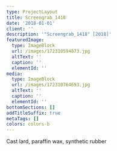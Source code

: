 ```yaml
---
type: ProjectLayout
title: Screengrab_1418
date: '2018-01-01'
client: ''
description: '"Screengrab_1418" [2018]'
featuredImage:
  type: ImageBlock
  url: /images/172310594873.jpg
  altText: ''
  caption: ''
  elementId: ''
media:
  type: ImageBlock
  url: /images/172310764693.jpg
  altText: ''
  caption: ''
  elementId: ''
bottomSections: []
addTitleSuffix: true
metaTags: []
colors: colors-b
---
```

Cast lard, paraffin wax, synthetic rubber

